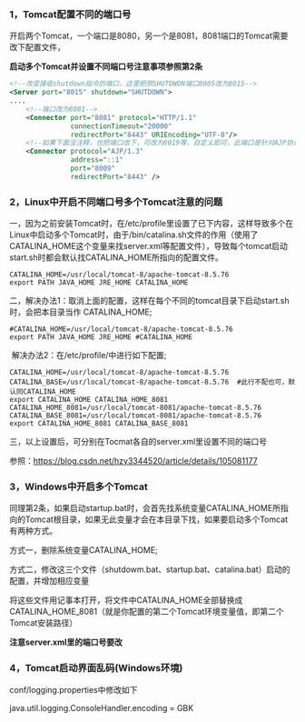 ### 1，Tomcat配置不同的端口号

开启两个Tomcat，一个端口是8080，另一个是8081，8081端口的Tomcat需要改下配置文件，

 **启动多个Tomcat并设置不同端口号注意事项参照第2条**

```xml
<!--改变接收shutdown指令的端口，这里把原SHUTDWON端口8005改为8015-->
<Server port="8015" shutdown="SHUTDOWN">  
....
    <!--端口改为8081-->
    <Connector port="8081" protocol="HTTP/1.1"   
               connectionTimeout="20000"
               redirectPort="8443" URIEncoding="UTF-8"/>
  	<!--如果下面没注释，也把端口改下，可改为8019等，自定义即可，此端口是针对AJP协议的配置，AJP用来链接别的Apache等服务器-->
    <Connector protocol="AJP/1.3"
               address="::1"
               port="8009"
               redirectPort="8443" />  
```



### 2，Linux中开启不同端口号多个Tomcat注意的问题

一，因为之前安装Tomcat时，在/etc/profile里设置了已下内容，这样导致多个在Linux中启动多个Tomcat时，由于/bin/catalina.sh文件的作用（使用了CATALINA_HOME这个变量来找server.xml等配置文件），导致每个tomcat启动start.sh时都会默认找CATALINA_HOME所指向的配置文件。

```shell
CATALINA_HOME=/usr/local/tomcat-8/apache-tomcat-8.5.76
export PATH JAVA_HOME JRE_HOME CATALINA_HOME
```

二，解决办法1：取消上面的配置，这样在每个不同的tomcat目录下启动start.sh时，会把本目录当作	  CATALINA_HOME;

```shell
#CATALINA_HOME=/usr/local/tomcat-8/apache-tomcat-8.5.76
export PATH JAVA_HOME JRE_HOME #CATALINA_HOME
```

​        解决办法2：在/etc/profile/中进行如下配置;

```shell
CATALINA_HOME=/usr/local/tomcat-8/apache-tomcat-8.5.76
CATALINA_BASE=/usr/local/tomcat-8/apache-tomcat-8.5.76  #此行不配也可，默认同CATALINA_HOME
export CATALINA_HOME CATALINA_HOME_8081 
CATALINA_HOME_8081=/usr/local/tomcat-8081/apache-tomcat-8.5.76
CATALINA_BASE_8081=/usr/local/tomcat-8081/apache-tomcat-8.5.76  
export CATALINA_HOME_8081 CATALINA_BASE_8081
```

三，以上设置后，可分别在Tocmat各自的server.xml里设置不同的端口号

参照：https://blog.csdn.net/hzy3344520/article/details/105081177

### 3，Windows中开启多个Tomcat

同理第2条，如果启动startup.bat时，会首先找系统变量CATALINA_HOME所指向的Tomcat根目录，如果无此变量才会在本目录下找，如果要启动多个Tomcat有两种方式。

方式一，删除系统变量CATALINA_HOME;

方式二，修改这三个文件（shutdowm.bat、startup.bat、catalina.bat）启动的配置，并增加相应变量

将这些文件用记事本打开，将文件中CATALINA_HOME全部替换成CATALINA_HOME_8081（就是你配置的第二个Tomcat环境变量值，即第二个Tomcat安装路径）

**注意server.xml里的端口号要改**

### 4，Tomcat启动界面乱码(Windows环境)

conf/logging.properties中修改如下

java.util.logging.ConsoleHandler.encoding = GBK